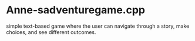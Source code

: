 # Anne-sadventuregame.cpp
simple text-based game where the user can navigate through a story, make choices, and see different outcomes.
